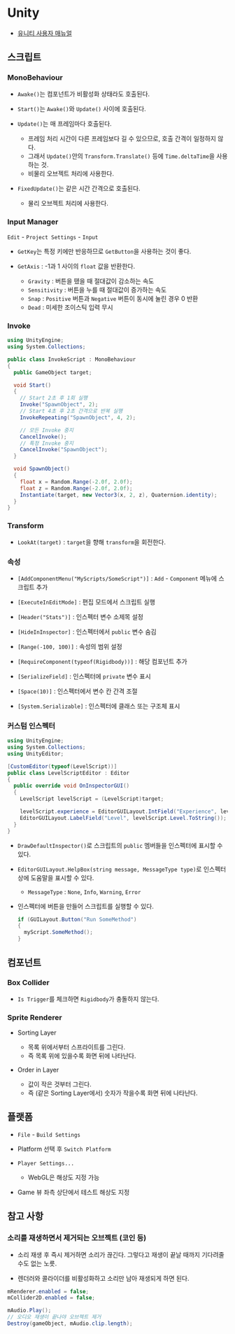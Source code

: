 # Unity

- [유니티 사용자 매뉴얼](https://docs.unity3d.com/Manual/UnityManual.html)


## 스크립트

### MonoBehaviour

- `Awake()`는 컴포넌트가 비활성화 상태라도 호출된다.

- `Start()`는 `Awake()`와 `Update()` 사이에 호출된다.

- `Update()`는 매 프레임마다 호출된다.
  - 프레임 처리 시간이 다른 프레임보다 길 수 있으므로, 호출 간격이 일정하지 않다.
  - 그래서 `Update()`안의 `Transform.Translate()` 등에 `Time.deltaTime`을 사용하는 것.
  - 비물리 오브젝트 처리에 사용한다.
  
- `FixedUpdate()`는 같은 시간 간격으로 호출된다.
  - 물리 오브젝트 처리에 사용한다.

### Input Manager
`Edit` - `Project Settings` - `Input`

- `GetKey`는 특정 키에만 반응하므로 `GetButton`을 사용하는 것이 좋다.

- `GetAxis` : -1과 1 사이의 `float` 값을 반환한다.
  - `Gravity` : 버튼을 뗐을 때 절대값이 감소하는 속도
  - `Sensitivity` : 버튼을 누를 때 절대값이 증가하는 속도
  - `Snap` : `Positive` 버튼과 `Negative` 버튼이 동시에 눌린 경우 0 반환
  - `Dead` : 미세한 조이스틱 입력 무시

### Invoke

```cs
using UnityEngine;
using System.Collections;

public class InvokeScript : MonoBehaviour 
{
  public GameObject target;

  void Start()
  {
    // Start 2초 후 1회 실행
    Invoke("SpawnObject", 2);
    // Start 4초 후 2초 간격으로 반복 실행
    InvokeRepeating("SpawnObject", 4, 2);

    // 모든 Invoke 중지
    CancelInvoke();
    // 특정 Invoke 중지
    CancelInvoke("SpawnObject");
  }

  void SpawnObject()
  {
    float x = Random.Range(-2.0f, 2.0f);
    float z = Random.Range(-2.0f, 2.0f);
    Instantiate(target, new Vector3(x, 2, z), Quaternion.identity);
  }
}
```

### Transform

- `LookAt(target)` : `target`을 향해 `transform`을 회전한다.

### 속성

- `[AddComponentMenu("MyScripts/SomeScript")]` : `Add` - `Component` 메뉴에 스크립트 추가

- `[ExecuteInEditMode]` : 편집 모드에서 스크립트 실행

- `[Header("Stats")]` : 인스펙터 변수 소제목 설정

- `[HideInInspector]` : 인스펙터에서 `public` 변수 숨김

- `[Range(-100, 100)]` : 속성의 범위 설정

- `[RequireComponent(typeof(Rigidbody))]` : 해당 컴포넌트 추가

- `[SerializeField]` : 인스펙터에 `private` 변수 표시

- `[Space(10)]` : 인스펙터에서 변수 칸 간격 조절

- `[System.Serializable]` : 인스펙터에 클래스 또는 구조체 표시

### 커스텀 인스펙터

```cs
using UnityEngine;
using System.Collections;
using UnityEditor;

[CustomEditor(typeof(LevelScript))]
public class LevelScriptEditor : Editor
{
  public override void OnInspectorGUI()
  {
    LevelScript levelScript = (LevelScript)target;

    levelScript.experience = EditorGUILayout.IntField("Experience", levelScript.experience);
    EditorGUILayout.LabelField("Level", levelScript.Level.ToString());
  }
}
```

- `DrawDefaultInspector()`로 스크립트의 `public` 멤버들을 인스펙터에 표시할 수 있다.

- `EditorGUILayout.HelpBox(string message, MessageType type)`로 인스펙터 상에 도움말을 표시할 수 있다.
  - `MessageType` : `None`, `Info`, `Warning`, `Error`

- 인스펙터에 버튼을 만들어 스크립트를 실행할 수 있다.
  ```cs
  if (GUILayout.Button("Run SomeMethod")
  {
    myScript.SomeMethod();
  }
  ```


## 컴포넌트

### Box Collider

- `Is Trigger`를 체크하면 `Rigidbody`가 충돌하지 않는다.

### Sprite Renderer

- Sorting Layer
  - 목록 위에서부터 스프라이트를 그린다.
  - 즉 목록 위에 있을수록 화면 뒤에 나타난다.

- Order in Layer
  - 값이 작은 것부터 그린다.
  - 즉 (같은 Sorting Layer에서) 숫자가 작을수록 화면 뒤에 나타난다.


## 플랫폼

- `File` - `Build Settings`

- Platform 선택 후 `Switch Platform`

- `Player Settings...`
  - WebGL은 해상도 지정 가능
  
- Game 뷰 좌측 상단에서 테스트 해상도 지정


## 참고 사항

### 소리를 재생하면서 제거되는 오브젝트 (코인 등)

- 소리 재생 후 즉시 제거하면 소리가 끊긴다. 그렇다고 재생이 끝날 때까지 기다려줄 수도 없는 노릇.

- 렌더러와 콜라이더를 비활성화하고 소리만 남아 재생되게 하면 된다.

```cs
mRenderer.enabled = false;
mCollider2D.enabled = false;

mAudio.Play();
// 오디오 재생이 끝나야 오브젝트 제거
Destroy(gameObject, mAudio.clip.length);
```
